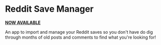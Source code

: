 # Reddit Save Manager

**[NOW AVAILABLE](https://resavma.com)**

An app to import and manage your Reddit saves so you don't have do dig through months of old posts and comments to find what you're looking for!
